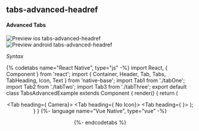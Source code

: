 ## tabs-advanced-headref
#### Advanced Tabs

![Preview ios tabs-advanced-headref](https://github.com/GeekyAnts/NativeBase-KitchenSink/raw/v2.6.1/screenshots/ios/tabs-advanced.gif)
![Preview android tabs-advanced-headref](https://github.com/GeekyAnts/NativeBase-KitchenSink/raw/v2.6.1/screenshots/android/tabs-advanced.gif)

*Syntax*

{% codetabs name="React Native", type="js" -%}
import React, { Component } from 'react';
import { Container, Header, Tab, Tabs, TabHeading, Icon, Text } from 'native-base';
import Tab1 from './tabOne';
import Tab2 from './tabTwo';
import Tab3 from './tabThree';
export default class TabsAdvancedExample extends Component {
  render() {
    return (
      <Container>
        <Header hasTabs/>
        <Tabs>
          <Tab heading={ <TabHeading><Icon name="camera" /><Text>Camera</Text></TabHeading>}>
            <Tab1 />
          </Tab>
          <Tab heading={ <TabHeading><Text>No Icon</Text></TabHeading>}>
            <Tab2 />
          </Tab>
          <Tab heading={ <TabHeading><Icon name="apps" /></TabHeading>}>
            <Tab3 />
          </Tab>
        </Tabs>
      </Container>
    );
  }
}
{%- language name="Vue Native", type="vue" -%}
<template>
  <nb-container>
    <nb-header hasTabs/>
    <nb-tabs>
      <nb-tab :heading="getHeadingCompForTab1()">
        <tab-one />
      </nb-tab>
      <nb-tab :heading="getHeadingCompForTab2()">
        <tab-two />
      </nb-tab>
      <nb-tab :heading="getHeadingCompForTab3()">
        <tab-three />
      </nb-tab>
    </nb-tabs>
  </nb-container>
</template>
<script>
import React from "react";
import { TabHeading, Icon, Text } from "native-base";
import TabOne from "./components/tabOne";
import TabTwo from "./components/tabTwo";
import TabThree from "./components/tabThree";
export default {
  components: { TabOne, TabTwo, TabThree },
  methods: {
    getHeadingCompForTab1: function() {
      return (
        <TabHeading>
          <Icon name="camera" />
          <Text>Camera</Text>
        </TabHeading>
      );
    },
    getHeadingCompForTab2: function() {
      return (
        <TabHeading>
          <Text>No Icon</Text>
        </TabHeading>
      );
    },
    getHeadingCompForTab3: function() {
      return (
        <TabHeading>
          <Icon name="apps" />
        </TabHeading>
      );
    }
  }
};
</script>
{%- endcodetabs %}
<br />
